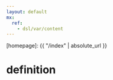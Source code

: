 ```yaml
---
layout: default
mx:
  ref:
    - dsl/var/content
---
```



[//]: #(Reference)
[homepage]:   {{ "/index" | absolute_url }}


# definition
